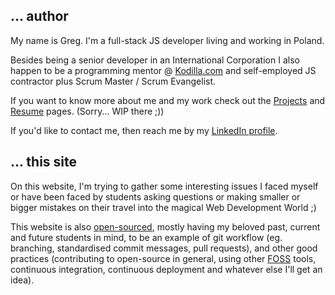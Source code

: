 ## ... author

My name is Greg. I'm a full-stack JS developer living and working in Poland.

Besides being a senior developer in an International Corporation I also happen to be
a programming mentor @ [Kodilla.com](https://kodilla.com) and self-employed JS contractor
plus Scrum Master / Scrum Evangelist.

If you want to know more about me and my work check out the [Projects](/projects)
and [Resume](/resume) pages. (Sorry... WIP there ;))

If you'd like to contact me, then reach me by
my [LinkedIn profile](https://pl.linkedin.com/in/grzegorz-twardowski-7b1082b2).


## ... this site

On this website, I'm trying to gather some interesting issues I faced myself
or have been faced by students asking questions or making smaller or bigger mistakes
on their travel into the magical Web Development World ;)

This website is also [open-sourced](https://github.com/tvardy/personal-website), mostly
having my beloved past, current and future students in mind, to be an example of
git workflow (eg. branching, standardised commit messages, pull requests),
and other good practices (contributing to open-source in general, using other
[FOSS](https://en.wikipedia.org/wiki/Free_and_open-source_software) tools,
continuous integration, continuous deployment and whatever else I'll get an idea).
